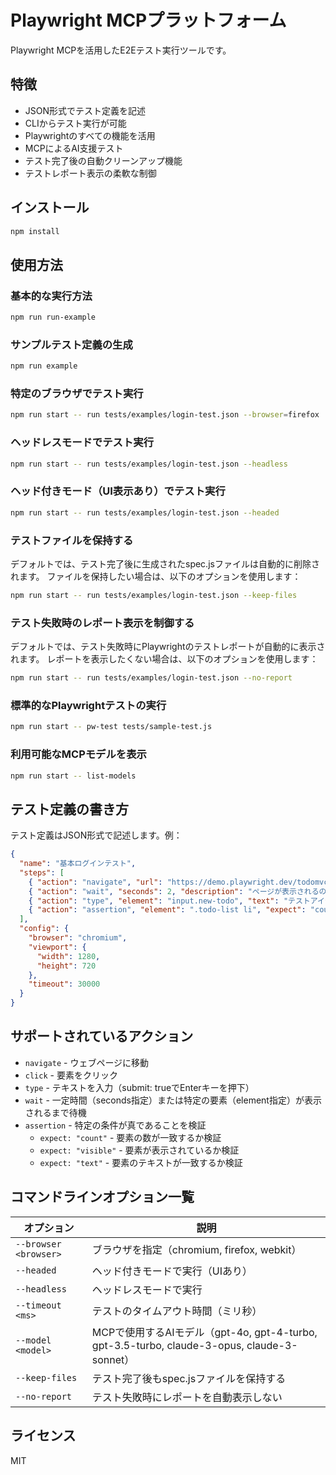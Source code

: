 # Playwright MCPプラットフォーム

Playwright MCPを活用したE2Eテスト実行ツールです。

## 特徴

- JSON形式でテスト定義を記述
- CLIからテスト実行が可能
- Playwrightのすべての機能を活用
- MCPによるAI支援テスト
- テスト完了後の自動クリーンアップ機能
- テストレポート表示の柔軟な制御

## インストール

```bash
npm install
```

## 使用方法

### 基本的な実行方法

```bash
npm run run-example
```

### サンプルテスト定義の生成

```bash
npm run example
```

### 特定のブラウザでテスト実行

```bash
npm run start -- run tests/examples/login-test.json --browser=firefox
```

### ヘッドレスモードでテスト実行

```bash
npm run start -- run tests/examples/login-test.json --headless
```

### ヘッド付きモード（UI表示あり）でテスト実行

```bash
npm run start -- run tests/examples/login-test.json --headed
```

### テストファイルを保持する

デフォルトでは、テスト完了後に生成されたspec.jsファイルは自動的に削除されます。
ファイルを保持したい場合は、以下のオプションを使用します：

```bash
npm run start -- run tests/examples/login-test.json --keep-files
```

### テスト失敗時のレポート表示を制御する

デフォルトでは、テスト失敗時にPlaywrightのテストレポートが自動的に表示されます。
レポートを表示したくない場合は、以下のオプションを使用します：

```bash
npm run start -- run tests/examples/login-test.json --no-report
```

### 標準的なPlaywrightテストの実行

```bash
npm run start -- pw-test tests/sample-test.js
```

### 利用可能なMCPモデルを表示

```bash
npm run start -- list-models
```

## テスト定義の書き方

テスト定義はJSON形式で記述します。例：

```json
{
  "name": "基本ログインテスト",
  "steps": [
    { "action": "navigate", "url": "https://demo.playwright.dev/todomvc" },
    { "action": "wait", "seconds": 2, "description": "ページが表示されるのを待つ" },
    { "action": "type", "element": "input.new-todo", "text": "テストアイテム1を作成", "submit": true },
    { "action": "assertion", "element": ".todo-list li", "expect": "count", "value": 1 }
  ],
  "config": {
    "browser": "chromium",
    "viewport": {
      "width": 1280,
      "height": 720
    },
    "timeout": 30000
  }
}
```

## サポートされているアクション

- `navigate` - ウェブページに移動
- `click` - 要素をクリック
- `type` - テキストを入力（submit: trueでEnterキーを押下）
- `wait` - 一定時間（seconds指定）または特定の要素（element指定）が表示されるまで待機
- `assertion` - 特定の条件が真であることを検証
  - `expect: "count"` - 要素の数が一致するか検証
  - `expect: "visible"` - 要素が表示されているか検証
  - `expect: "text"` - 要素のテキストが一致するか検証

## コマンドラインオプション一覧

| オプション | 説明 |
|------------|------|
| `--browser <browser>` | ブラウザを指定（chromium, firefox, webkit） |
| `--headed` | ヘッド付きモードで実行（UIあり） |
| `--headless` | ヘッドレスモードで実行 |
| `--timeout <ms>` | テストのタイムアウト時間（ミリ秒） |
| `--model <model>` | MCPで使用するAIモデル（gpt-4o, gpt-4-turbo, gpt-3.5-turbo, claude-3-opus, claude-3-sonnet） |
| `--keep-files` | テスト完了後もspec.jsファイルを保持する |
| `--no-report` | テスト失敗時にレポートを自動表示しない |

## ライセンス

MIT 